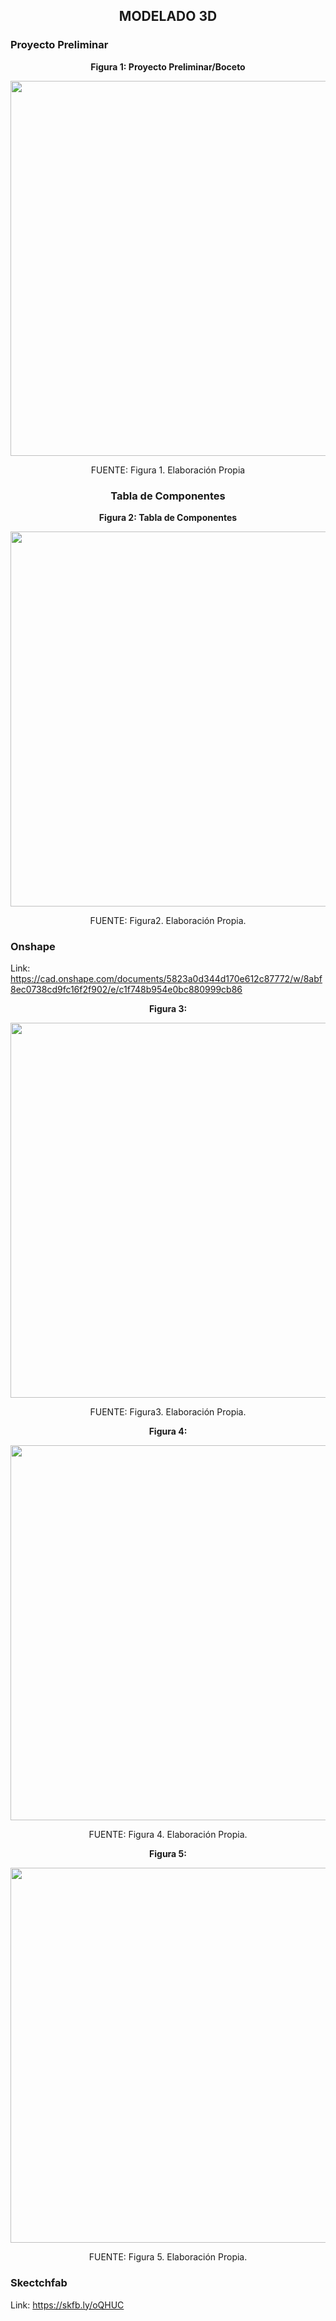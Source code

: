 ## <p align=center>MODELADO 3D</p>

### Proyecto Preliminar 

<p align="center"><strong>Figura 1: Proyecto Preliminar/Boceto</strong></p>

<p align="center"><img src="https://github.com/stephany-toribio/Repositorio-BioTech/blob/main/Imagenes/WhatsApp%20Image%202024-02-07%20at%208.12.03%20AM.jpeg" width="600" style="margin: auto;"></p>

<p align="center" class="note text-center note-white">FUENTE: Figura 1. Elaboración Propia</p>

### <p align=center>Tabla de Componentes</p>

<p align="center"><strong>Figura 2: Tabla de Componentes</strong></p>

<p align="center"><img src="https://github.com/stephany-toribio/Repositorio-BioTech/blob/main/Imagenes/WhatsApp%20Image%202024-02-07%20at%207.21.57%20AM.jpeg" width="600" style="margin: auto;"></p>

<p align="center" class="note text-center note-white">FUENTE: Figura2. Elaboración Propia.</p>

### Onshape

Link: https://cad.onshape.com/documents/5823a0d344d170e612c87772/w/8abf8ec0738cd9fc16f2f902/e/c1f748b954e0bc880999cb86  

<p align="center"><strong>Figura 3:</strong></p>

<p align="center"><img src="https://github.com/stephany-toribio/Repositorio-BioTech/blob/main/Imagenes/WhatsApp%20Image%202024-02-07%20at%207.05.27%20AM.jpeg" width="600" style="margin: auto;"></p>

<p align="center" class="note text-center note-white">FUENTE: Figura3. Elaboración Propia.</p>

<p align="center"><strong>Figura 4:</strong></p>

<p align="center"><img src="https://github.com/stephany-toribio/Repositorio-BioTech/blob/main/Imagenes/WhatsApp%20Image%202024-02-07%20at%207.08.34%20AM.jpeg" width="600" style="margin: auto;"></p>

<p align="center" class="note text-center note-white">FUENTE: Figura 4. Elaboración Propia.</p>

<p align="center"><strong>Figura 5:</strong></p>

<p align="center"><img src="https://github.com/stephany-toribio/Repositorio-BioTech/blob/main/Imagenes/WhatsApp%20Image%202024-02-07%20at%207.07.56%20AM.jpeg" width="600" style="margin: auto;"></p>

<p align="center" class="note text-center note-white">FUENTE: Figura 5. Elaboración Propia.</p>

### Skectchfab

Link: https://skfb.ly/oQHUC